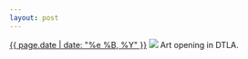 ```yaml
---
layout: post
---
```


<p>
  <time><a href="/277">{{ page.date | date: "%e %B, %Y" }}</a></time>
  <a href="/277"><img src="{{ site.assets_url }}/277.jpg"/></a>
  <span>Art opening in DTLA.</span>
</p>
